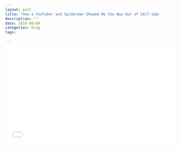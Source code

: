 ```yaml
---
layout: post
title: "How a YouTuber and Spiderman Showed Me the Way Out of Self-Sabotage"
description: ""
date: 2018-09-09
categories: blog
tags: 

---
```


<iframe width="560" height="315" src="//www.youtube.com/embed/UD0cNRsJugg?start=293&end=393" frameborder="0"> </iframe>

